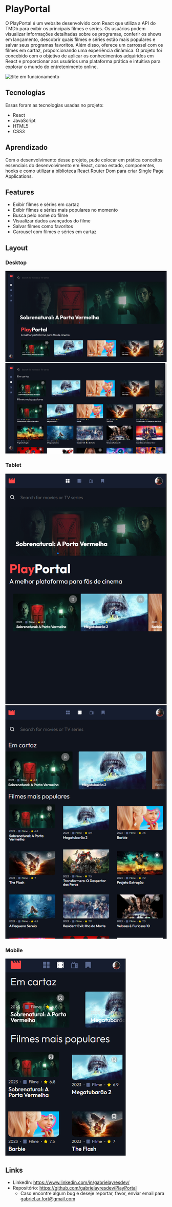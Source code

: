 # PlayPortal

O PlayPortal é um website desenvolvido com React que utiliza a API do TMDb para exibir os principais filmes e séries. Os usuários podem visualizar informações detalhadas sobre os programas, conferir os shows em lançamento, descobrir quais filmes e séries estão mais populares e salvar seus programas favoritos. Além disso, oferece um carrossel com os filmes em cartaz, proporcionando uma experiência dinâmica. O projeto foi concebido com o objetivo de aplicar os conhecimentos adquiridos em React e proporcionar aos usuários uma plataforma prática e intuitiva para explorar o mundo do entretenimento online.

![Site em funcionamento](src/assets/readme_midia/PlayPortal.gif)

## Tecnologias

Essas foram as tecnologias usadas no projeto:

- React
- JavaScript
- HTML5
- CSS3

## Aprendizado

Com o desenvolvimento desse projeto, pude colocar em prática conceitos essenciais do desenvolvimento em React, como estado, componentes, hooks e como utilizar a biblioteca React Router Dom para criar Single Page Applications.

## Features

- Exibir filmes e séries em cartaz
- Exibir filmes e séries mais populares no momento
- Busca pelo nome do filme
- Visualizar dados avançados do filme
- Salvar filmes como favoritos
- Carousel com filmes e séries em cartaz

## Layout

### Desktop
![](src/assets/readme_midia/desktop.png)
![](src/assets/readme_midia/desktop2.png)
### Tablet
![](src/assets/readme_midia/tablet.png)
![](src/assets/readme_midia/tablet2.png)
### Mobile
![](src/assets/readme_midia/mobile.png)

## Links

- LinkedIn: https://www.linkedin.com/in/gabrielayresdev/
- Repositório: https://github.com/gabrielayresdev/PlayPortal
  - Caso encontre algum bug e deseje reportar, favor, enviar email para gabriel.ar.fort@gmail.com
